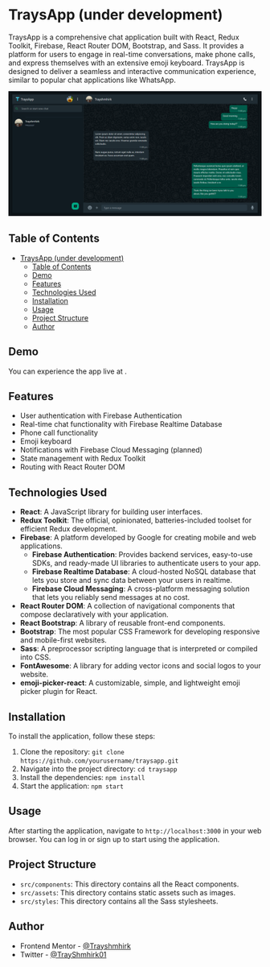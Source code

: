 # TraysApp (under development)

TraysApp is a comprehensive chat application built with React, Redux Toolkit, Firebase, React Router DOM, Bootstrap, and Sass. It provides a platform for users to engage in real-time conversations, make phone calls, and express themselves with an extensive emoji keyboard. TraysApp is designed to deliver a seamless and interactive communication experience, similar to popular chat applications like WhatsApp.

![TraysApp](/src/assets/screencapture-localhost-3000-2023-11-15-18_38_03.png)

## Table of Contents

- [TraysApp (under development)](#traysapp-under-development)
  - [Table of Contents](#table-of-contents)
  - [Demo](#demo)
  - [Features](#features)
  - [Technologies Used](#technologies-used)
  - [Installation](#installation)
  - [Usage](#usage)
  - [Project Structure](#project-structure)
  - [Author](#author)


## Demo

You can experience the app live at []().

## Features

- User authentication with Firebase Authentication
- Real-time chat functionality with Firebase Realtime Database
- Phone call functionality
- Emoji keyboard
- Notifications with Firebase Cloud Messaging (planned)
- State management with Redux Toolkit
- Routing with React Router DOM

## Technologies Used

- **React**: A JavaScript library for building user interfaces.
- **Redux Toolkit**: The official, opinionated, batteries-included toolset for efficient Redux development.
- **Firebase**: A platform developed by Google for creating mobile and web applications.
  - **Firebase Authentication**: Provides backend services, easy-to-use SDKs, and ready-made UI libraries to authenticate users to your app.
  - **Firebase Realtime Database**: A cloud-hosted NoSQL database that lets you store and sync data between your users in realtime.
  - **Firebase Cloud Messaging**: A cross-platform messaging solution that lets you reliably send messages at no cost.
- **React Router DOM**: A collection of navigational components that compose declaratively with your application.
- **React Bootstrap**: A library of reusable front-end components.
- **Bootstrap**: The most popular CSS Framework for developing responsive and mobile-first websites.
- **Sass**: A preprocessor scripting language that is interpreted or compiled into CSS.
- **FontAwesome**: A library for adding vector icons and social logos to your website.
- **emoji-picker-react**: A customizable, simple, and lightweight emoji picker plugin for React.

## Installation

To install the application, follow these steps:

1. Clone the repository: `git clone https://github.com/yourusername/traysapp.git`
2. Navigate into the project directory: `cd traysapp`
3. Install the dependencies: `npm install`
4. Start the application: `npm start`

## Usage

After starting the application, navigate to `http://localhost:3000` in your web browser. You can log in or sign up to start using the application.

## Project Structure

- `src/components`: This directory contains all the React components.
- `src/assets`: This directory contains static assets such as images.
- `src/styles`: This directory contains all the Sass stylesheets.

## Author

- Frontend Mentor - [@Trayshmhirk](https://www.frontendmentor.io/profile/Trayshmhirk)
- Twitter - [@TrayShmhirk01](https://www.twitter.com/TrayShmhirk01)


<!-- ## Contributing

Contributions are welcome! Please read the [contributing guide](CONTRIBUTING.md) for more information.

## License

This project is licensed under the MIT License. See the [LICENSE](LICENSE.md) file for more information. -->
